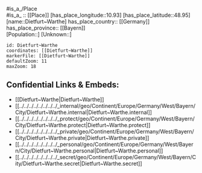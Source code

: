 ﻿---
location: [48.95,10.93] 
mapzoom: [7,12] 
mapmarker: city 
type: City
tags:
- geo/City


SpocWebEntityId: 29790
isDeleted: false
confidential: public

---
#is_a_/Place  
#is_a_ :: [[Place]] 
[has_place_longitude::10.93] 
[has_place_latitude::48.95] 
[name::Dietfurt~Warthe] 
has_place_country:: [[Germany]]  
has_place_province:: [[Bayern]]  
[Population::] 
[Unknown::] 


```leaflet
id: Dietfurt~Warthe
coordinates: [[Dietfurt~Warthe]] 
markerFile: [[Dietfurt~Warthe]] 
defaultZoom: 11 
maxZoom: 18
```


## Confidential Links & Embeds: 
- [[Dietfurt~Warthe|Dietfurt~Warthe]]  
- [[../../../../../../../../_internal/geo/Continent/Europe/Germany/West/Bayern/City/Dietfurt~Warthe.internal|Dietfurt~Warthe.internal]] 
- [[../../../../../../../../_protect/geo/Continent/Europe/Germany/West/Bayern/City/Dietfurt~Warthe.protect|Dietfurt~Warthe.protect]] 
- [[../../../../../../../../_private/geo/Continent/Europe/Germany/West/Bayern/City/Dietfurt~Warthe.private|Dietfurt~Warthe.private]] 
- [[../../../../../../../../_personal/geo/Continent/Europe/Germany/West/Bayern/City/Dietfurt~Warthe.personal|Dietfurt~Warthe.personal]] 
- [[../../../../../../../../_secret/geo/Continent/Europe/Germany/West/Bayern/City/Dietfurt~Warthe.secret|Dietfurt~Warthe.secret]] 
